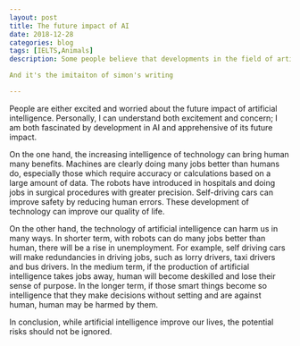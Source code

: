 ```yaml
---
layout: post
title: The future impact of AI
date: 2018-12-28
categories: blog
tags: [IELTS,Animals]
description: Some people believe that developments in the field of artificial intelligence will have a positive impact on our lives in the near future. Others, by contrast, are worried that we are not prepared for a world in which computers are more intelligent than humans. Discuss both of these views and give your own opinion.

And it's the imitaiton of simon's writing

---
```


People are either excited and worried about the future impact of artificial intelligence. Personally, I can understand both excitement and concern; I am both fascinated by development in AI and apprehensive of its future impact.

On the one hand, the increasing intelligence of technology can bring human many benefits. Machines are clearly doing many jobs better than humans do, especially those which require accuracy or calculations based on a large amount of data. The robots have introduced in hospitals and doing jobs in surgical procedures with greater precision. Self-driving cars can improve safety by reducing human errors. These development of technology can improve our quality of life.

On the other hand, the technology of artificial intelligence can harm us in many ways. In shorter term, with robots can do many jobs better than human, there will be a rise in unemployment. For example, self driving cars will make redundancies in driving jobs, such as lorry drivers, taxi drivers and bus drivers. In the medium term, if the production of artificial intelligence takes jobs away, human will become deskilled and lose their sense of purpose. In the longer term, if those smart things become so intelligence that they make decisions without setting and are against human, human may be harmed by them.

In conclusion, while artificial intelligence improve our lives, the potential risks should not be ignored.














